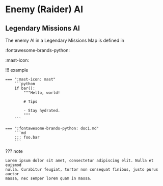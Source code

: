 # Enemy (Raider) AI

## Legendary Missions AI

The enemy AI in a Legendary Missions Map is defined in 

:fontawesome-brands-python:

:mast-icon:

!!! example

    === ":mast-icon: mast"
        ```python
        if bar():
            """Hello, world!

            # Tips

            - Stay hydrated.
            """
        ```

    === ":fontawesome-brands-python: doc1.md"
        ```md
        ::: foo.bar
        ```


??? note

    Lorem ipsum dolor sit amet, consectetur adipiscing elit. Nulla et euismod
    nulla. Curabitur feugiat, tortor non consequat finibus, justo purus auctor
    massa, nec semper lorem quam in massa.